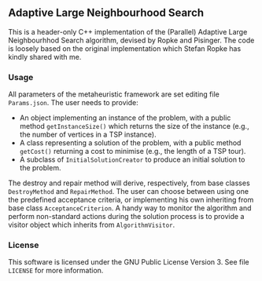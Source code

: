 ## Adaptive Large Neighbourhood Search

This is a header-only C++ implementation of the (Parallel) Adaptive Large Neighbourhhod Search algorithm, devised by Ropke and Pisinger.
The code is loosely based on the original implementation which Stefan Ropke has kindly shared with me.

### Usage

All parameters of the metaheuristic framework are set editing file `Params.json`.
The user needs to provide:

* An object implementing an instance of the problem, with a public method `getInstanceSize()` which returns the size of the instance (e.g., the number of vertices in a TSP instance).
* A class representing a solution of the problem, with a public method `getCost()` returning a cost to minimise (e.g., the length of a TSP tour).
* A subclass of `InitialSolutionCreator` to produce an initial solution to the problem.

The destroy and repair method will derive, respectively, from base classes `DestroyMethod` and `RepairMethod`.
The user can choose between using one the predefined acceptance criteria, or implementing his own inheriting from base class `AcceptanceCriterion`.
A handy way to monitor the algorithm and perform non-standard actions during the solution process is to provide a visitor object which inherits from `AlgorithmVisitor`.

### License

This software is licensed under the GNU Public License Version 3. See file `LICENSE` for more information.
